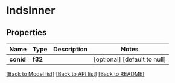 # IndsInner

## Properties
Name | Type | Description | Notes
------------ | ------------- | ------------- | -------------
**conid** | **f32** |  | [optional] [default to null]

[[Back to Model list]](../README.md#documentation-for-models) [[Back to API list]](../README.md#documentation-for-api-endpoints) [[Back to README]](../README.md)



